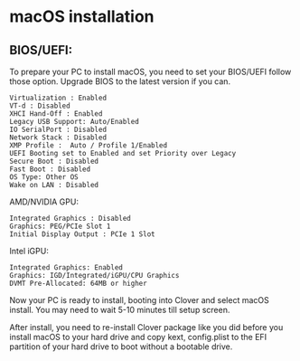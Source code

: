 # macOS installation

## BIOS/UEFI:

To prepare your PC to install macOS, you need to set your BIOS/UEFI follow those option. Upgrade BIOS to the latest version if you can.


```
Virtualization : Enabled
VT-d : Disabled
XHCI Hand-Off : Enabled
Legacy USB Support: Auto/Enabled
IO SerialPort : Disabled
Network Stack : Disabled
XMP Profile :  Auto / Profile 1/Enabled
UEFI Booting set to Enabled and set Priority over Legacy
Secure Boot : Disabled
Fast Boot : Disabled
OS Type: Other OS
Wake on LAN : Disabled
```
AMD/NVIDIA GPU:

```
Integrated Graphics : Disabled 
Graphics: PEG/PCIe Slot 1
Initial Display Output : PCIe 1 Slot
``` 

Intel iGPU:

```
Integrated Graphics: Enabled
Graphics: IGD/Integrated/iGPU/CPU Graphics
DVMT Pre-Allocated: 64MB or higher
```

Now your PC is ready to install, booting into Clover and select macOS install. You may need to wait 5-10 minutes till setup screen.

After install, you need to re-install Clover package like you did before you install macOS to your hard drive and copy kext, config.plist to the EFI partition of your hard drive to boot without a bootable drive.


